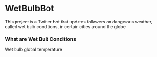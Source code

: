 # WetBulbBot   

This project is a Twitter bot that updates followers on dangerous weather, called wet bulb conditions, in certain cities around the globe.

### What are Wet Bult Conditions

Wet bulb global temperature
